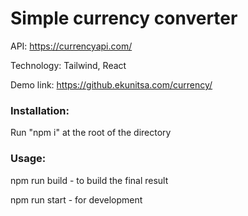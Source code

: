 # Simple currency converter

API: https://currencyapi.com/

Technology: Tailwind, React

Demo link: https://github.ekunitsa.com/currency/

### Installation:
Run "npm i" at the root of the directory

### Usage:
npm run build - to build the final result

npm run start - for development
